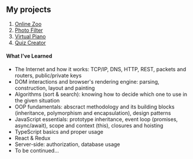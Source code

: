 ## My projects

1. [Online Zoo](https://chlkvnck.github.io/chlkvnck/online-zoo/online-zoo/index.html)
2. [Photo Filter](https://chlkvnck.github.io/chlkvnck/photo-filter/index.html)
3. [Virtual Piano](https://chlkvnck.github.io/chlkvnck/virtual-piano/index.html)
4. [Quiz Creator](https://react-quiz-5e831.firebaseapp.com)

#### What I've Learned 

* The Internet and how it works: TCP/IP, DNS, HTTP, REST, packets and routers, public/private keys
* DOM interactions and browser's rendering engine: parsing, construction, layout and painting
* Algorithms (sort & search): knowing how to decide which one to use in the given situation 
* OOP fundamentals: abscract methodology and its building blocks (inheritance, polymorphism and encapsulation), design patterns
* JavaScript essentials: prototype inheritance, event loop (promises, async/await), scope and context (this), closures and hoisting
* TypeScript basics and proper usage
* React & Redux 
* Server-side: authorization, database usage
* To be continued...

